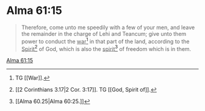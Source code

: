 # Alma 61:15

> Therefore, come unto me speedily with a few of your men, and leave the remainder in the charge of Lehi and Teancum; give unto them power to conduct the <u>war</u>[^a] in that part of the land, according to the <u>Spirit</u>[^b] of God, which is also the <u>spirit</u>[^c] of freedom which is in them.

[Alma 61:15](https://www.churchofjesuschrist.org/study/scriptures/bofm/alma/61?lang=eng&id=p15#p15)


[^a]: TG [[War]].
[^b]: [[2 Corinthians 3.17|2 Cor. 3:17]]. TG [[God, Spirit of]].
[^c]: [[Alma 60.25|Alma 60:25.]]
